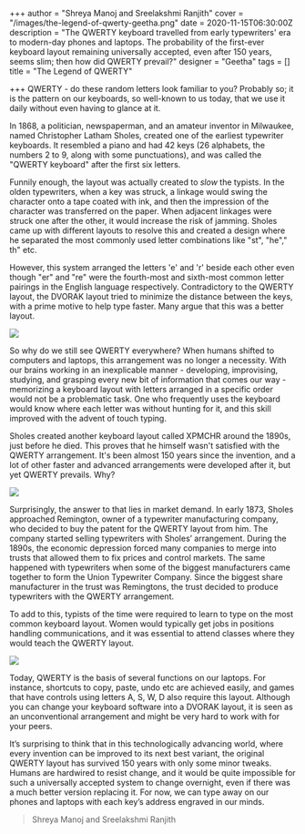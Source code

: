 +++
author = "Shreya Manoj and Sreelakshmi Ranjith"
cover = "/images/the-legend-of-qwerty-geetha.png"
date = 2020-11-15T06:30:00Z
description = "The QWERTY keyboard travelled from early typewriters' era to modern-day phones and laptops. The probability of the first-ever keyboard layout remaining universally accepted, even after 150 years, seems slim; then how did QWERTY prevail?"
designer = "Geetha"
tags = []
title = "The Legend of QWERTY"

+++
QWERTY - do these random letters look familiar to you? Probably so; it is the pattern on our keyboards, so well-known to us today, that we use it daily without even having to glance at it.

In 1868, a politician, newspaperman, and an amateur inventor in Milwaukee, named Christopher Latham Sholes, created one of the earliest typewriter keyboards. It resembled a piano and had 42 keys (26 alphabets, the numbers 2 to 9, along with some punctuations), and was called the "QWERTY keyboard" after the first six letters.

Funnily enough, the layout was actually created to _slow_ the typists. In the olden typewriters, when a key was struck, a linkage would swing the character onto a tape coated with ink, and then the impression of the character was transferred on the paper. When adjacent linkages were struck one after the other, it would increase the risk of jamming. Sholes came up with different layouts to resolve this and created a design where he separated the most commonly used letter combinations like "st", "he"," th" etc.

However, this system arranged the letters 'e' and 'r' beside each other even though "er" and "re" were the fourth-most and sixth-most common letter pairings in the English language respectively. Contradictory to the QWERTY layout, the DVORAK layout tried to minimize the distance between the keys, with a prime motive to help type faster. Many argue that this was a better layout.

![](/images/qwerty1.png)

So why do we still see QWERTY everywhere? When humans shifted to computers and laptops, this arrangement was no longer a necessity. With our brains working in an inexplicable manner - developing, improvising, studying, and grasping every new bit of information that comes our way - memorizing a keyboard layout with letters arranged in a specific order would not be a problematic task. One who frequently uses the keyboard would know where each letter was without hunting for it, and this skill improved with the advent of touch typing.

Sholes created another keyboard layout called XPMCHR around the 1890s, just before he died. This proves that he himself wasn't satisfied with the QWERTY arrangement. It's been almost 150 years since the invention, and a lot of other faster and advanced arrangements were developed after it, but yet QWERTY prevails. Why?

![](/images/qwerty2.png)

  
Surprisingly, the answer to that lies in market demand. In early 1873, Sholes approached Remington, owner of a typewriter manufacturing company, who decided to buy the patent for the QWERTY layout from him. The company started selling typewriters with Sholes’ arrangement. During the 1890s, the economic depression forced many companies to merge into trusts that allowed them to fix prices and control markets. The same happened with typewriters when some of the biggest manufacturers came together to form the Union Typewriter Company. Since the biggest share manufacturer in the trust was Remingtons, the trust decided to produce typewriters with the QWERTY arrangement.

To add to this, typists of the time were required to learn to type on the most common keyboard layout. Women would typically get jobs in positions handling communications, and it was essential to attend classes where they would teach the QWERTY layout.

![](/images/qwerty3.png)

Today, QWERTY is the basis of several functions on our laptops. For instance, shortcuts to copy, paste, undo etc are achieved easily, and games that have controls using letters A, S, W, D also require this layout. Although you can change your keyboard software into a DVORAK layout, it is seen as an unconventional arrangement and might be very hard to work with for your peers.

It’s surprising to think that in this technologically advancing world, where every invention can be improved to its next best variant, the original QWERTY layout has survived 150 years with only some minor tweaks. Humans are hardwired to resist change, and it would be quite impossible for such a universally accepted system to change overnight, even if there was a much better version replacing it. For now, we can type away on our phones and laptops with each key’s address engraved in our minds.

> Shreya Manoj and Sreelakshmi Ranjith
